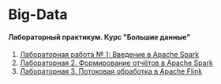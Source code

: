 # Big-Data
#### Лабораторный практикум. Курс "Большие данные"

1. [Лабораторная работа № 1: Введение в Apache Spark](https://github.com/bnepryakhin63/ssau2022/blob/main/Big%20Data/Lab1/Lab1_Nepryakhin.ipynb)
2. [Лабораторная 2. Формирование отчётов в Apache Spark](https://github.com/bnepryakhin63/ssau2022/blob/main/Big_Data/Lab2/Lab2_Nepryakhin.ipynb)
3. [Лабораторная 3. Потоковая обработка в Apache Flink](https://github.com/bnepryakhin63/ssau2022/tree/main/Big_Data/Lab3)